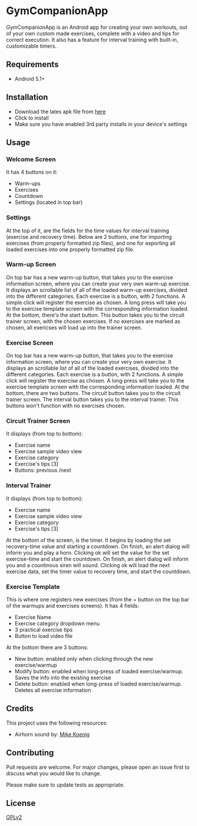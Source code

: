 # GymCompanionApp
GymCompanionApp is an Android app for creating your own workouts, out of your own custom made exercises, complete with a video and tips for correct execution. It also has a feature for interval training with built-in, customizable timers.

## Requirements
- Android 5.1+

## Installation
- Download the lates apk file from [here](https://pc.cd/dpw7)
- Click to install
- Make sure you have enabled 3rd party installs in your device's settings

## Usage
### Welcome Screen
It has 4 buttons on it:

- Warm-ups
- Exercises
- Countdown
- Settings (located in top bar)

### Settings
At the top of it, are the fields for the time values for interval training (exercise and recovery time).
Below are 2 buttons, one for importing exercises (from properly formatted zip files), and one for exporting all loaded exercises into one properly formatted zip file.

### Warm-up Screen
On top bar has a new warm-up button, that takes you to the exercise information screen, where you can create your very own warm-up exercise.
It displays an scrollable list of all of the loaded warm-up exercises, divided into the different categories.
Each exercise is a button, with 2 functions. A simple click will register the exercise as chosen. A long press will take you to the exercise template screen with the corresponding information loaded.
At the bottom, there's the start button. This button takes you to the circuit trainer screen, with the chosen exercises. If no exercises are marked as chosen, all exericses will load up into the trainer screen.

### Exercise Screen
On top bar has a new warm-up button, that takes you to the exercise information screen, where you can create your very own exercise.
It displays an scrollable list of all of the loaded exercises, divided into the different categories.
Each exercise is a button, with 2 functions. A simple click will register the exercise as chosen. A long press will take you to the exercise template screen with the corresponding information loaded.
At the bottom, there are two buttons. The circuit button takes you to the circuit trainer screen. The interval button takes you to the interval trainer. This buttons won't function with no exercises chosen.

### Circuit Trainer Screen
It displays (from top to bottom):

- Exercise name
- Exercise sample video view
- Exercise category
- Exercise's tips [3]
- Buttons: previous /next

### Interval Trainer
It displays (from top to bottom):

- Exercise name
- Exercise sample video view
- Exercise category
- Exercise's tips [3]

At the bottom of the screen, is the timer. It begins by loading the set recovery-time value and starting a countdown. On finish, an alert dialog will inform you and play a horn.
Clicking ok will set the value for the set exercise-time and start the countdown.
On finish, an alert dialog will inform you and a countinous siren will sound.
Clicking ok will load the next exercise data, set the timer value to recovery time, and start the countdown.

### Exercise Template
This is where one registers new exercises (from the + button on the top bar of the warmups and exercises screens).
It has 4 fields:
- Exercise Name
- Exercise category dropdown menu
- 3 practical exercise tips
- Button to load video file

At the bottom there are 3 buttons:
- New button: enabled only when clicking through the new exercise/warmup
- Modify button: enabled when long-press of loaded exercise/warmup. Saves the info into the existing exercise
- Delete button: enabled when long-press of loaded exercise/warmup. Deletes all exercise information

## Credits
This project uses the following resources:

- Airhorn sound by: [Mike Koenig](http://soundbible.com/1542-Air-Horn.html)


## Contributing
Pull requests are welcome. For major changes, please open an issue first to discuss what you would like to change.

Please make sure to update tests as appropriate.

## License
[GPLv2](https://choosealicense.com/licenses/gpl-2.0/)
